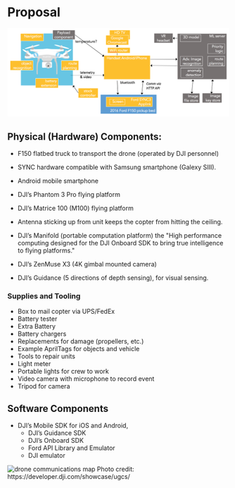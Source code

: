 # Proposal

<img src="images/drone-system-v02.png">

## Physical (Hardware) Components:
* F150 flatbed truck to transport the drone (operated by DJI personnel)
* SYNC hardware compatible with Samsung smartphone (Galexy SIII).
* Android mobile smartphone

* DJI’s Phantom 3 Pro flying platform
* DJI’s Matrice 100 (M100) flying platform
* Antenna sticking up from unit keeps the copter from hitting the ceiling.
* DJI’s Manifold (portable computation platform) the "High performance computing designed for the DJI Onboard SDK to bring true intelligence to flying platforms."
* DJI’s ZenMuse X3 (4K gimbal mounted camera)
* DJI’s Guidance (5 directions of depth sensing), for visual sensing.


### Supplies and Tooling
* Box to mail copter via UPS/FedEx
* Battery tester
* Extra Battery
* Battery chargers
* Replacements for damage (propellers, etc.)
* Example AprilTags for objects and vehicle
* Tools to repair units
* Light meter
* Portable lights for crew to work
* Video camera with microphone to record event
* Tripod for camera

## Software Components
* DJI’s Mobile SDK for iOS and Android, 
   * DJI’s Guidance SDK
   * DJI’s Onboard SDK
   * Ford API Library and Emulator
   * DJI emulator

<img alt="drone communications map" src="https://cloud.githubusercontent.com/assets/300046/12911501/cc32f0ba-cec7-11e5-9a97-f1f945ffe1ce.png">
Photo credit: https://developer.dji.com/showcase/ugcs/

